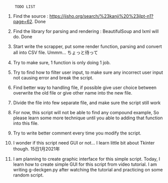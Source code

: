         TODO LIST

1. Find the source : https://jisho.org/search/%23kanji%20%23jlpt-n1?page=62. Done

2. Find the library for parsing and rendering : BeautifulSoup and lxml will do. Done

3. Start write the scrapper, put some render function, parsing and convert all into CSV file. Ummm... ちょっと待って

4. Try to make sure, 1 function is only doing 1 job.

5. Try to find how to filter user input, to make sure any incorrect user input not causing error and break the script.

6. Find better way to handling file, if possible give user choice between overwrite the old file or give other name into the new file.

7. Divide the file into few separate file, and make sure the script still work

8. For now, this script will not be able to find any compound example, So please learn some more technique until you able to adding that function into this file.

9. Try to write better comment every time you modify the script.

10. I wonder if this script need GUI or not... I learn little bit about Tkinter though.
15日1月2021年

11. I am planning to create graphic interface for this simple script.
Today, I learn how to create simple GUI for this script from video tutorial. I am writing g-deckgen.py after watching the tutorial and practicing on some random script.
